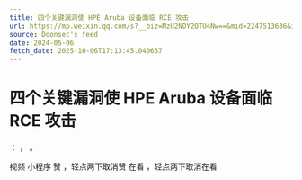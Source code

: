 ```yaml
---
title: 四个关键漏洞使 HPE Aruba 设备面临 RCE 攻击
url: https://mp.weixin.qq.com/s?__biz=MzU2NDY2OTU4Nw==&mid=2247513636&idx=1&sn=66bc5f0cac446268cb859e38faa2b841
source: Doonsec's feed
date: 2024-05-06
fetch_date: 2025-10-06T17:13:45.040637
---
```


# 四个关键漏洞使 HPE Aruba 设备面临 RCE 攻击

：
，
。

视频
小程序
赞
，轻点两下取消赞
在看
，轻点两下取消在看